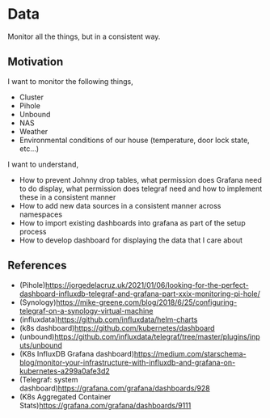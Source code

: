 # Data

Monitor all the things, but in a consistent way.

## Motivation

I want to monitor the following things,

* Cluster
* Pihole
* Unbound
* NAS
* Weather
* Environmental conditions of our house (temperature, door lock state, etc...)

I want to understand,

* How to prevent Johnny drop tables, what permission does Grafana need to do display, what permission does telegraf need and how to implement these in a consistent manner
* How to add new data sources in a consistent manner across namespaces
* How to import existing dashboards into grafana as part of the setup process
* How to develop dashboard for displaying the data that I care about

## References

* (Pihole)<https://jorgedelacruz.uk/2021/01/06/looking-for-the-perfect-dashboard-influxdb-telegraf-and-grafana-part-xxix-monitoring-pi-hole/>
* (Synology)<https://mike-greene.com/blog/2018/6/25/configuring-telegraf-on-a-synology-virtual-machine>
* (influxdata)<https://github.com/influxdata/helm-charts>
* (k8s dashboard)<https://github.com/kubernetes/dashboard>
* (unbound)<https://github.com/influxdata/telegraf/tree/master/plugins/inputs/unbound>
* (K8s InfluxDB Grafana dashboard)<https://medium.com/starschema-blog/monitor-your-infrastructure-with-influxdb-and-grafana-on-kubernetes-a299a0afe3d2>
* (Telegraf: system dashboard)<https://grafana.com/grafana/dashboards/928>
* (K8s Aggregated Container Stats)<https://grafana.com/grafana/dashboards/9111>

